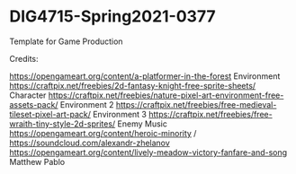 # DIG4715-Spring2021-0377
Template for Game Production

Credits:

https://opengameart.org/content/a-platformer-in-the-forest Environment
https://craftpix.net/freebies/2d-fantasy-knight-free-sprite-sheets/ Character
https://craftpix.net/freebies/nature-pixel-art-environment-free-assets-pack/ Environment 2
https://craftpix.net/freebies/free-medieval-tileset-pixel-art-pack/ Environment 3
https://craftpix.net/freebies/free-wraith-tiny-style-2d-sprites/ Enemy
Music
https://opengameart.org/content/heroic-minority / https://soundcloud.com/alexandr-zhelanov
https://opengameart.org/content/lively-meadow-victory-fanfare-and-song Matthew Pablo
